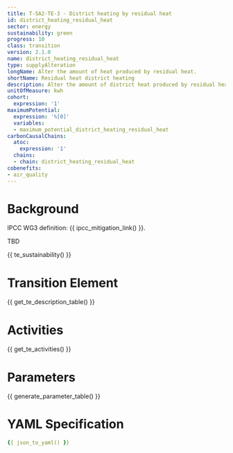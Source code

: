 ```yaml
---
title: T-5A2-TE-3 - District heating by residual heat
id: district_heating_residual_heat
sector: energy
sustainability: green
progress: 10
class: transition
version: 2.1.0
name: district_heating_residual_heat
type: supplyAlteration
longName: Alter the amount of heat produced by residual heat.
shortName: Residual heat district heating
description: Alter the amount of district heat produced by residual heat
unitOfMeasure: kwh
cohort:
  expression: '1'
maximumPotential:
  expression: '%[0]'
  variables:
  - maximum_potential_district_heating_residual_heat
carbonCausalChains:
  atoc:
    expression: '1'
  chains:
  - chain: district_heating_residual_heat
cobenefits:
- air_quality
---
```

# Background

IPCC WG3 definition: {{ ipcc_mitigation_link() }}.

TBD




{{ te_sustainability() }}

# Transition Element

{{ get_te_description_table() }}




# Activities

{{ get_te_activities() }}


# Parameters

{{ generate_parameter_table() }}


# YAML Specification

```yaml
{{ json_to_yaml() }}
```
